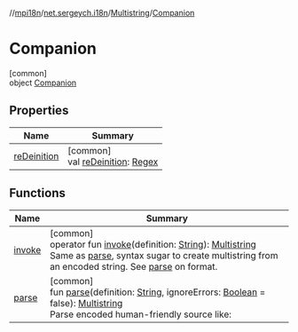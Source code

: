 //[mpi18n](../../../../index.md)/[net.sergeych.i18n](../../index.md)/[Multistring](../index.md)/[Companion](index.md)

# Companion

[common]\
object [Companion](index.md)

## Properties

| Name | Summary |
|---|---|
| [reDeinition](re-deinition.md) | [common]<br>val [reDeinition](re-deinition.md): [Regex](https://kotlinlang.org/api/latest/jvm/stdlib/kotlin.text/-regex/index.html) |

## Functions

| Name | Summary |
|---|---|
| [invoke](invoke.md) | [common]<br>operator fun [invoke](invoke.md)(definition: [String](https://kotlinlang.org/api/latest/jvm/stdlib/kotlin/-string/index.html)): [Multistring](../index.md)<br>Same as [parse](parse.md), syntax sugar to create multistring from an encoded string. See [parse](parse.md) on format. |
| [parse](parse.md) | [common]<br>fun [parse](parse.md)(definition: [String](https://kotlinlang.org/api/latest/jvm/stdlib/kotlin/-string/index.html), ignoreErrors: [Boolean](https://kotlinlang.org/api/latest/jvm/stdlib/kotlin/-boolean/index.html) = false): [Multistring](../index.md)<br>Parse encoded human-friendly source like: |
